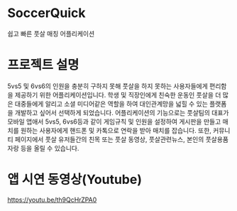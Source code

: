 # SoccerQuick
쉽고 빠른 풋살 매칭 어플리케이션

# 프로젝트 설명
5vs5 및 6vs6의 인원을 충분히 구하지 못해 풋살을 하지 못하는 사용자들에게    편리함을 제공하기 위한 어플리케이션입니다. 학생 및 직장인에게 친숙한 운동인 풋살을 더 많은 대중들에게 알리고 소셜 미디어같은 역할을 하여 대인관계망을 넓힐 수 있는 플랫폼을 개발하고 싶어서 선택하게 되었습니다.
어플리케이션의 기능으로는 풋살팀의 대표가 모바일 앱애서 5vs5, 6vs6등과 같이 게임규칙 및 인원을 설정하여 게시판을 만들고 매치를 원하는 사용자에게 핸드폰 및 카톡으로 연락을 받아 매치를 잡습니다. 또한, 커뮤니티 페이지에서 풋살 유저들간의 친목 또는 풋살 동영상, 풋살관련뉴스, 본인의 풋살용품자랑 등을 올릴 수 있습니다.

# 앱 시연 동영상(Youtube)
https://youtu.be/th9QcHrZPA0
